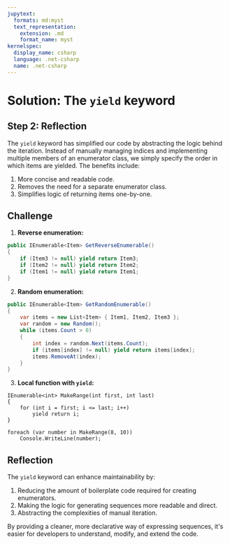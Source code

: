 ```yaml
---
jupytext:
  formats: md:myst
  text_representation:
    extension: .md
    format_name: myst
kernelspec:
  display_name: csharp
  language: .net-csharp
  name: .net-csharp
---
```


# Solution: The `yield` keyword

## Step 2: Reflection

The `yield` keyword has simplified our code by abstracting the logic behind the iteration. Instead of manually managing indices and implementing multiple members of an enumerator class, we simply specify the order in which items are yielded.
The benefits include:

1. More concise and readable code.
2. Removes the need for a separate enumerator class.
3. Simplifies logic of returning items one-by-one.

## Challenge

1. **Reverse enumeration:**
```csharp
public IEnumerable<Item> GetReverseEnumerable()
{
    if (Item3 != null) yield return Item3;
    if (Item2 != null) yield return Item2;
    if (Item1 != null) yield return Item1;
}
```

2. **Random enumeration:**
```csharp
public IEnumerable<Item> GetRandomEnumerable()
{
    var items = new List<Item> { Item1, Item2, Item3 };
    var random = new Random();
    while (items.Count > 0)
    {
        int index = random.Next(items.Count);
        if (items[index] != null) yield return items[index];
        items.RemoveAt(index);
    }
}
```

3. **Local function with `yield`:**
```{code-cell}
IEnumerable<int> MakeRange(int first, int last)
{
    for (int i = first; i <= last; i++)
        yield return i;
}
```

```{code-cell}
foreach (var number in MakeRange(8, 10))
    Console.WriteLine(number);
```

## Reflection

The `yield` keyword can enhance maintainability by:
1. Reducing the amount of boilerplate code required for creating enumerators.
2. Making the logic for generating sequences more readable and direct.
3. Abstracting the complexities of manual iteration.

By providing a cleaner, more declarative way of expressing sequences, it's easier for developers to understand, modify, and extend the code.

